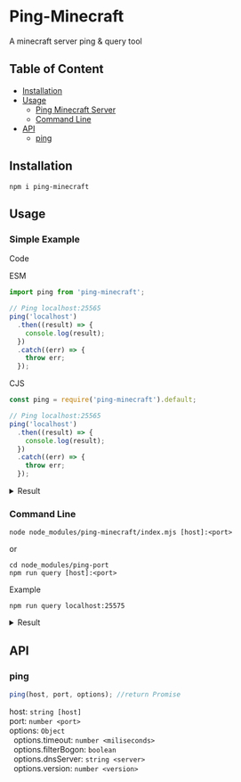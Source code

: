 # Ping-Minecraft

A minecraft server ping & query tool

## Table of Content

- [Installation](#installation)
- [Usage](#usage)
  - [Ping Minecraft Server](#ping-minecraft-server)
  - [Command Line](#command-line)
- [API](#api)
  - [ping](#ping)

## Installation

```
npm i ping-minecraft
```

## Usage

### Simple Example

Code

ESM

```js
import ping from 'ping-minecraft';

// Ping localhost:25565
ping('localhost')
  .then((result) => {
    console.log(result);
  })
  .catch((err) => {
    throw err;
  });
```

CJS

```js
const ping = require('ping-minecraft').default;

// Ping localhost:25565
ping('localhost')
  .then((result) => {
    console.log(result);
  })
  .catch((err) => {
    throw err;
  });
```

<details><summary>Result</summary>

```js
{
  error: undefined,
  type: 'ping/minecraft',
  host: 'localhost',
  ip: 127.0.0.1,
  port: 25565,
  version: { name: 'Paper-1.19.2', protocol: 760 },
  description: { text: 'A Minecraft Server' },
  players: {
    current: 4,
    max: 20,
    sample: [
      { name: "Example", id: "long-uuid-string..." },
      { name: "Sample", id: "long-uuid-string..." },
      { name: "Players", id: "long-uuid-string..." },
      { name: "List", id: "long-uuid-string..." }
    ]
  },
  favicon: /* strinf of data:image/png;base64,... */,
  time: 213
}
```

</details>

### Command Line

```
node node_modules/ping-minecraft/index.mjs [host]:<port>
```

or

```
cd node_modules/ping-port
npm run query [host]:<port>
```

Example

```
npm run query localhost:25575
```

<details><summary>Result</summary>

```
Running ping-minecraft at 2022-09-24T14:06:09.163Z

target  : localhost
ip      : 127.0.0.1
port    : 25575

version : Paper 1.19.2 (760)
players : 4/20
  sample  : 4 players
    Example (00000000-0000-0000-0000-000000000000)
    Sample (00000000-0000-0000-0000-000000000000)
    Players (00000000-0000-0000-0000-000000000000)
    List (00000000-0000-0000-0000-000000000000)
motd    : { text: 'A Minecraft Server' }
favicon : 512 chars
```

</details>

## API

### ping

```js
ping(host, port, options); //return Promise
```

host: `string [host]`<br>
port: `number <port>`<br>
options: `Object`<br>
&nbsp;&nbsp;options.timeout: `number <miliseconds>`<br>
&nbsp;&nbsp;options.filterBogon: `boolean`<br>
&nbsp;&nbsp;options.dnsServer: `string <server>`<br>
&nbsp;&nbsp;options.version: `number <version>`<br>
